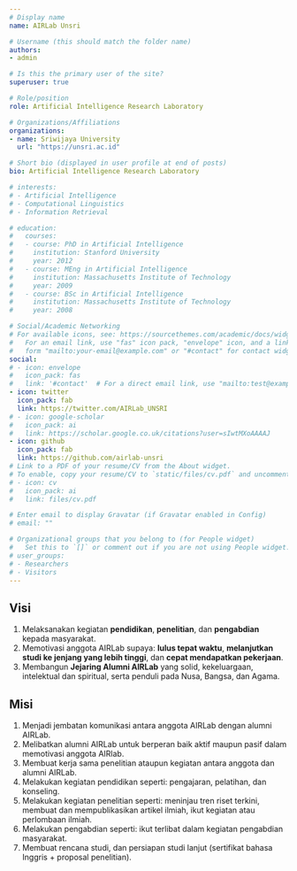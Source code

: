 ```yaml
---
# Display name
name: AIRLab Unsri

# Username (this should match the folder name)
authors:
- admin

# Is this the primary user of the site?
superuser: true

# Role/position
role: Artificial Intelligence Research Laboratory

# Organizations/Affiliations
organizations:
- name: Sriwijaya University
  url: "https://unsri.ac.id"

# Short bio (displayed in user profile at end of posts)
bio: Artificial Intelligence Research Laboratory

# interests:
# - Artificial Intelligence
# - Computational Linguistics
# - Information Retrieval

# education:
#   courses:
#   - course: PhD in Artificial Intelligence
#     institution: Stanford University
#     year: 2012
#   - course: MEng in Artificial Intelligence
#     institution: Massachusetts Institute of Technology
#     year: 2009
#   - course: BSc in Artificial Intelligence
#     institution: Massachusetts Institute of Technology
#     year: 2008

# Social/Academic Networking
# For available icons, see: https://sourcethemes.com/academic/docs/widgets/#icons
#   For an email link, use "fas" icon pack, "envelope" icon, and a link in the
#   form "mailto:your-email@example.com" or "#contact" for contact widget.
social:
# - icon: envelope
#   icon_pack: fas
#   link: '#contact'  # For a direct email link, use "mailto:test@example.org".
- icon: twitter
  icon_pack: fab
  link: https://twitter.com/AIRLab_UNSRI
# - icon: google-scholar
#   icon_pack: ai
#   link: https://scholar.google.co.uk/citations?user=sIwtMXoAAAAJ
- icon: github
  icon_pack: fab
  link: https://github.com/airlab-unsri
# Link to a PDF of your resume/CV from the About widget.
# To enable, copy your resume/CV to `static/files/cv.pdf` and uncomment the lines below.
# - icon: cv
#   icon_pack: ai
#   link: files/cv.pdf

# Enter email to display Gravatar (if Gravatar enabled in Config)
# email: ""

# Organizational groups that you belong to (for People widget)
#   Set this to `[]` or comment out if you are not using People widget.
# user_groups:
# - Researchers
# - Visitors
---
```


## Visi

1. Melaksanakan kegiatan **pendidikan**, **penelitian**, dan **pengabdian** kepada masyarakat.
1. Memotivasi anggota AIRLab supaya: **lulus tepat waktu**, **melanjutkan studi ke jenjang yang lebih tinggi**, dan **cepat mendapatkan pekerjaan**.
1. Membangun **Jejaring Alumni AIRLab** yang solid, kekeluargaan, intelektual dan spiritual, serta penduli pada Nusa, Bangsa, dan Agama.

## Misi

1. Menjadi jembatan komunikasi antara anggota AIRLab dengan alumni AIRLab.
1. Melibatkan alumni AIRLab untuk berperan baik aktif maupun pasif dalam memotivasi anggota AIRlab.
1. Membuat kerja sama penelitian ataupun kegiatan antara anggota dan alumni AIRLab.
1. Melakukan kegiatan pendidikan seperti: pengajaran, pelatihan, dan konseling.
1. Melakukan kegiatan penelitian seperti: meninjau tren riset terkini, membuat dan mempublikasikan artikel ilmiah, ikut kegiatan atau perlombaan ilmiah.
1. Melakukan pengabdian seperti: ikut terlibat dalam kegiatan pengabdian masyarakat.
1. Membuat rencana studi, dan persiapan studi lanjut (sertifikat bahasa Inggris + proposal penelitian).
